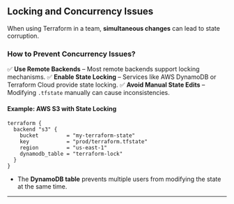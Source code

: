 
## **Locking and Concurrency Issues**
When using Terraform in a team, **simultaneous changes** can lead to state corruption.

### **How to Prevent Concurrency Issues?**
✅ **Use Remote Backends** – Most remote backends support locking mechanisms.
✅ **Enable State Locking** – Services like AWS DynamoDB or Terraform Cloud provide state locking.
✅ **Avoid Manual State Edits** – Modifying `.tfstate` manually can cause inconsistencies.

#### **Example: AWS S3 with State Locking**
```hcl
terraform {
  backend "s3" {
    bucket         = "my-terraform-state"
    key            = "prod/terraform.tfstate"
    region         = "us-east-1"
    dynamodb_table = "terraform-lock"
  }
}
```
- The **DynamoDB table** prevents multiple users from modifying the state at the same time.

---
